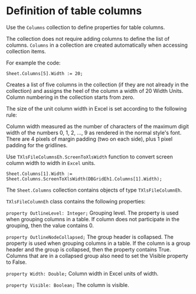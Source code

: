 # Definition of table columns


Use the `Columns` collection to define properties for table columns.

The collection does not require adding columns to define the list of columns. `Columns` in a collection are created automatically when accessing collection items.

For example the code:
```pascal:no-line-numbers
Sheet.Columns[5].Width := 20;
```

Creates a list of five columns in the collection (if they are not already in the collection) and assigns the heel of the column a width of 20 Width Units. Column numbering in the collection starts from zero.

The size of the unit column width in Excel is set according to the following rule:

Column width measured as the number of characters of the maximum digit width of the numbers 0, 1, 2, …, 9 as rendered in the normal style's font. There are 4 pixels of margin padding (two on each side), plus 1 pixel padding for the gridlines.

Use `TXlsFileColumnsEh.ScreenToXlsWidth` function to convert screen column width to width in `Excel` units.

```pascal:no-line-numbers
Sheet.Columns[1].Width := Sheet.Columns.ScreenToXlsWidth(DBGridEh1.Columns[1].Width);
```

The `Sheet.Columns` collection contains objects of type `TXlsFileColumnEh`.

`TXlsFileColumnEh` class contains the following properties:

`property OutlineLevel: Integer;`
<sh>Grouping level. The property is used when grouping columns in a table. If column does not participate in the grouping, then the value contains 0.</sh>
<br>

`property OutlineNodeCollapsed;`
<sh>The group header is collapsed. The property is used when grouping columns in a table. If the column is a group header and the group is collapsed, then the property contains True. Columns that are in a collapsed group also need to set the Visible property to False.</sh>
<br>

`property Width: Double;`
<sh>Column width in Excel units of width.</sh>
<br>

`property Visible: Boolean;`
<sh>The column is visible.</sh>
<br>
